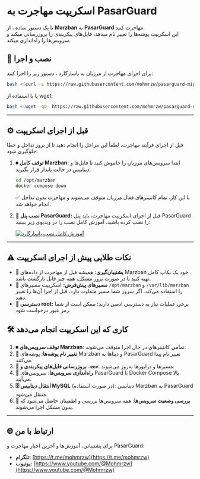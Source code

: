 # اسکریپت مهاجرت به PasarGuard

با یک دستور ساده ، از **Marzban** به **PasarGuard** مهاجرت کنید.  
این اسکریپت پوشه‌ها را تغییر نام میدهد، فایل‌های پیکربندی را بروزرسانی میکند و سرویس‌ها را راه‌اندازی میکند.

## 🚀 نصب و اجرا

برای اجرای مهاجرت از مرزبان به پاسارگارد ، دستور زیر را اجرا کنید:

```bash
bash <(curl -s https://raw.githubusercontent.com/mohmrzw/pasarguard-migration/main/migrate.sh)
````

یا با استفاده از wget:

```bash
bash <(wget -qO- https://raw.githubusercontent.com/mohmrzw/pasarguard-migration/main/migrate.sh)
```
---
## ⚙️ قبل از اجرای اسکریپت

قبل از اجرای فرآیند مهاجرت، لطفاً این مراحل را انجام دهید تا از بروز تداخل و خطا جلوگیری شود:

1. **⏹ توقف کامل Marzban:**
   ابتدا سرویس‌های مرزبان را خاموش کنید تا فایل‌ها و دیتابیس در حالت پایدار قرار بگیرند:

   ```bash
   cd /opt/marzban
   docker compose down
   ```

   ✅ با این کار، تمام کانتینرهای فعال مرزبان متوقف می‌شوند و مهاجرت بدون تداخل انجام خواهد شد.

2. **🧩 نصب پنل PasarGuard:**
   قبل از اجرای اسکریپت مهاجرت، باید پنل PasarGuard را نصب کرده باشید.
   آموزش کامل نصب را در ویدیوی زیر ببینید:

   [![آموزش کامل نصب پاسارگارد](https://img.youtube.com/vi/xWsSZSTqaqk/0.jpg)](https://www.youtube.com/watch?v=xWsSZSTqaqk&t=176s)

---

## ⚠️ نکات طلایی پیش از اجرای اسکریپت

* **💾 پشتیبان‌گیری:** همیشه قبل از مهاجرت از داده‌های Marzban خود یک بکاپ کامل تهیه کنید تا در صورت بروز مشکل، همه چیز قابل بازگشت باشد.
* **📂 مسیرهای پیش‌فرض:** اسکریپت مسیرهای `/opt/marzban` و `/var/lib/marzban` را استفاده می‌کند. اگر سرور شما مسیر متفاوت دارد، قبل از اجرا آن‌ها را تغییر دهید.
* **🔑 دسترسی root:** برخی عملیات نیاز به دسترسی ادمین دارند؛ ممکن است از شما رمز عبور درخواست شود.


## 🛠 کاری که این اسکریپت انجام می‌دهد

1. **⏹ توقف سرویس‌های Marzban**: تمامی کانتینرهای در حال اجرا متوقف می‌شوند.
2. **📁 تغییر نام پوشه‌ها**: پوشه‌های Marzban و دیتاها به PasarGuard تغییر نام پیدا می‌کنند.
3. **📝 بروزرسانی فایل‌های پیکربندی و `.env`**: مسیرها و درایورها به‌روز می‌شوند.
4. **🚀 راه‌اندازی سرویس‌ها**: سرویس‌های PasarGuard با Docker Compose بالا می‌آیند.
5. **🗄 انتقال دیتابیس MySQL** (در صورت استفاده): دیتابیس Marzban به PasarGuard منتقل می‌شود.
6. **🔧 بررسی وضعیت سرویس‌ها**: همه سرویس‌ها بررسی و اطمینان حاصل می‌شود که بدون مشکل اجرا می‌شوند.

---
## 🌐 ارتباط با من

برای پشتیبانی، آموزش‌ها و آخرین اخبار مهاجرت و PasarGuard:

* **تلگرام:** [https://t.me/mohmrzw](https://t.me/mohmrzw)
* **یوتیوب:** [https://www.youtube.com/@Mohmrzw](https://www.youtube.com/@Mohmrzw)
